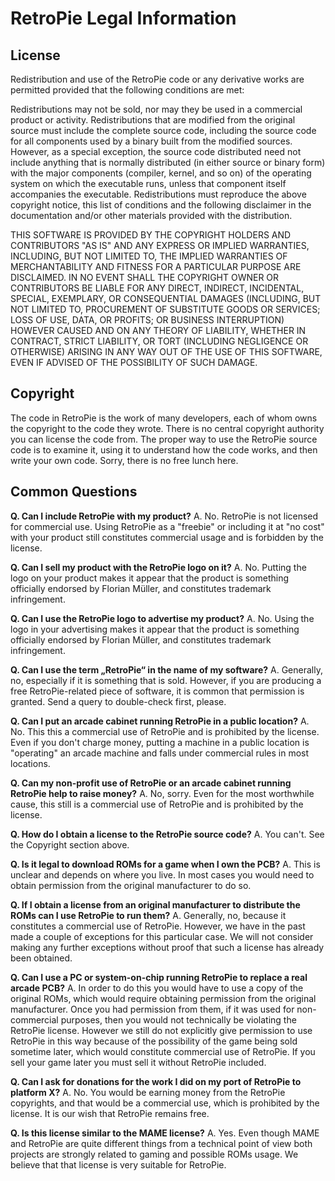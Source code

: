 # RetroPie Legal Information

## License
Redistribution and use of the RetroPie code or any derivative works are permitted provided that the following conditions are met:

Redistributions may not be sold, nor may they be used in a commercial product or activity.
Redistributions that are modified from the original source must include the complete source code, including the source code for all components used by a binary built from the modified sources. However, as a special exception, the source code distributed need not include anything that is normally distributed (in either source or binary form) with the major components (compiler, kernel, and so on) of the operating system on which the executable runs, unless that component itself accompanies the executable.
Redistributions must reproduce the above copyright notice, this list of conditions and the following disclaimer in the documentation and/or other materials provided with the distribution.

THIS SOFTWARE IS PROVIDED BY THE COPYRIGHT HOLDERS AND CONTRIBUTORS "AS IS" AND ANY EXPRESS OR IMPLIED WARRANTIES, INCLUDING, BUT NOT LIMITED TO, THE IMPLIED WARRANTIES OF MERCHANTABILITY AND FITNESS FOR A PARTICULAR PURPOSE ARE DISCLAIMED. IN NO EVENT SHALL THE COPYRIGHT OWNER OR CONTRIBUTORS BE LIABLE FOR ANY DIRECT, INDIRECT, INCIDENTAL, SPECIAL, EXEMPLARY, OR CONSEQUENTIAL DAMAGES (INCLUDING, BUT NOT LIMITED TO, PROCUREMENT OF SUBSTITUTE GOODS OR SERVICES; LOSS OF USE, DATA, OR PROFITS; OR BUSINESS INTERRUPTION) HOWEVER CAUSED AND ON ANY THEORY OF LIABILITY, WHETHER IN CONTRACT, STRICT LIABILITY, OR TORT (INCLUDING NEGLIGENCE OR OTHERWISE) ARISING IN ANY WAY OUT OF THE USE OF THIS SOFTWARE, EVEN IF ADVISED OF THE POSSIBILITY OF SUCH DAMAGE.

## Copyright
The code in RetroPie is the work of many developers, each of whom owns the copyright to the code they wrote. There is no central copyright authority you can license the code from. The proper way to use the RetroPie source code is to examine it, using it to understand how the code works, and then write your own code. Sorry, there is no free lunch here.

## Common Questions
**Q. Can I include RetroPie with my product?**
A. No. RetroPie is not licensed for commercial use. Using RetroPie as a "freebie" or including it at "no cost" with your product still constitutes commercial usage and is forbidden by the license.

**Q. Can I sell my product with the RetroPie logo on it?**
A. No. Putting the logo on your product makes it appear that the product is something officially endorsed by Florian Müller, and constitutes trademark infringement.

**Q. Can I use the RetroPie logo to advertise my product?**
A. No. Using the logo in your advertising makes it appear that the product is something officially endorsed by Florian Müller, and constitutes trademark infringement.

**Q. Can I use the term „RetroPie“ in the name of my software?**
A. Generally, no, especially if it is something that is sold. However, if you are producing a free RetroPie-related piece of software, it is common that permission is granted. Send a query to double-check first, please.

**Q. Can I put an arcade cabinet running RetroPie in a public location?**
A. No. This this a commercial use of RetroPie and is prohibited by the license. Even if you don't charge money, putting a machine in a public location is "operating" an arcade machine and falls under commercial rules in most locations.

**Q. Can my non-profit use of RetroPie or an arcade cabinet running RetroPie help to raise money?**
A. No, sorry. Even for the most worthwhile cause, this still is a commercial use of RetroPie and is prohibited by the license.

**Q. How do I obtain a license to the RetroPie source code?**
A. You can't. See the Copyright section above.

**Q. Is it legal to download ROMs for a game when I own the PCB?**
A. This is unclear and depends on where you live. In most cases you would need to obtain permission from the original manufacturer to do so.

**Q. If I obtain a license from an original manufacturer to distribute the ROMs can I use RetroPie to run them?**
A. Generally, no, because it constitutes a commercial use of RetroPie. However, we have in the past made a couple of exceptions for this particular case. We will not consider making any further exceptions without proof that such a license has already been obtained.

**Q. Can I use a PC or system-on-chip running RetroPie to replace a real arcade PCB?**
A. In order to do this you would have to use a copy of the original ROMs, which would require obtaining permission from the original manufacturer. Once you had permission from them, if it was used for non-commercial purposes, then you would not technically be violating the RetroPie license. However we still do not explicitly give permission to use RetroPie in this way because of the possibility of the game being sold sometime later, which would constitute commercial use of RetroPie. If you sell your game later you must sell it without RetroPie included.

**Q. Can I ask for donations for the work I did on my port of RetroPie to platform X?**
A. No. You would be earning money from the RetroPie copyrights, and that would be a commercial use, which is prohibited by the license. It is our wish that RetroPie remains free.

**Q. Is this license similar to the MAME license?**
A. Yes. Even though MAME and RetroPie are quite different things from a technical point of view both projects are strongly related to gaming and possible ROMs usage. We believe that that license is very suitable for RetroPie.
